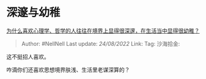 # 深邃与幼稚
[为什么喜欢心理学、哲学的人往往在境界上显得很深邃，在生活当中显得很幼稚？](https://www.zhihu.com/question/30196004/answer/2642537688)

> Author: #NellNell
> Last update: *24/08/2022*
> Link:
> Tag:
> 沙海拾金:

这不挺招人喜欢。

咋滴你们还喜欢思想境界肤浅、生活里老谋深算的？
